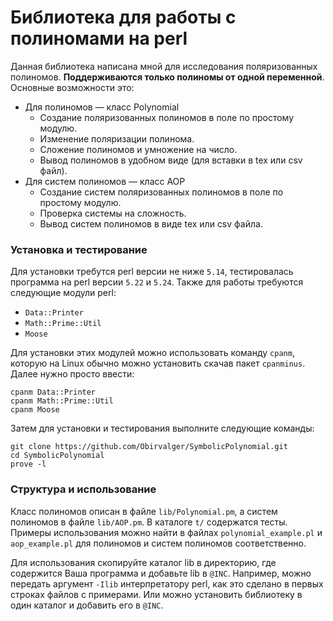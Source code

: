 Библиотека для работы с полиномами на perl
==========================================

Данная библиотека написана мной для исследования поляризованных полиномов.
**Поддерживаются только полиномы от одной переменной**. Основные возможности
это:
* Для полиномов — класс Polynomial
  - Создание поляризованных полиномов в поле по простому модулю.
  - Изменение поляризации полинома.
  - Сложение полиномов и умножение на число.
  - Вывод полиномов в удобном виде (для вставки в tex или csv файл).
* Для систем полиномов — класс AOP
  - Создание систем поляризованных полиномов в поле по простому модулю.
  - Проверка системы на сложность.
  - Вывод систем полиномов в виде tex или csv файла.

### Установка и тестирование ###
Для установки требутся perl версии не ниже `5.14`, тестировалась программа на
perl версии `5.22` и `5.24`. Также для работы требуются следующие модули perl:
- `Data::Printer`
- `Math::Prime::Util`
- `Moose`

Для установки этих модулей можно использовать команду `cpanm`, которую на
Linux обычно можно установить скачав пакет `cpanminus`. Далее нужно просто
ввести:
```
cpanm Data::Printer
cpanm Math::Prime::Util
cpanm Moose
```

Затем для установки и тестирования выполните следующие команды:
```
git clone https://github.com/Obirvalger/SymbolicPolynomial.git
cd SymbolicPolynomial
prove -l
```

### Структура и использование ###
Класс полиномов описан в файле `lib/Polynomial.pm`, а систем полиномов в файле
`lib/AOP.pm`. В каталоге `t/` содержатся тесты. Примеры использования можно
найти в файлах `polynomial_example.pl` и `aop_example.pl` для полиномов и
систем полиномов соответственно.

Для использования скопируйте каталог lib в директорию, где содержится Ваша
программа и добавьте lib в `@INC`. Например, можно передать аргумент `-Ilib`
интерпретатору perl, как это сделано в первых строках файлов с примерами. Или
можно установить библиотеку в один каталог и добавить его в `@INC`.
